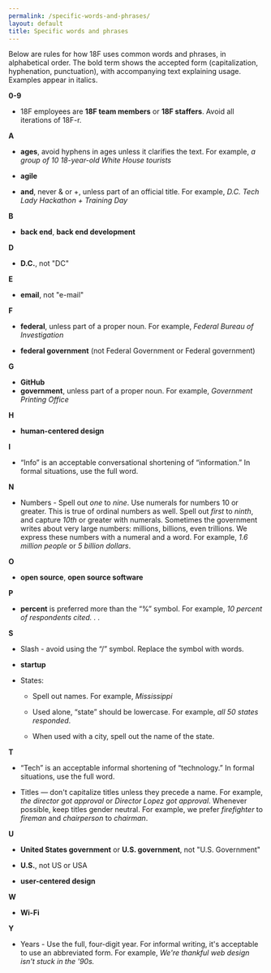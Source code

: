 ```yaml
---
permalink: /specific-words-and-phrases/
layout: default
title: Specific words and phrases
---
```

Below are rules for how 18F uses common words and phrases, in
alphabetical order. The bold term shows the accepted form
(capitalization, hyphenation, punctuation), with accompanying text
explaining usage. Examples appear in italics.


**0-9**

-   18F employees are **18F team members** or **18F staffers**. Avoid all iterations of 18F-r.


**A**

-   **ages**, avoid hyphens in ages unless it clarifies the text. For example, *a group of 10 18-year-old White House tourists*

-   **agile**


-   **and**, never & or +, unless part of an official title. For example, *D.C. Tech Lady Hackathon + Training Day*

**B**

-   **back end**, **back end development**

**D**

-   **D.C.**, not "DC"

**E**

-   **email**, not "e-mail"


**F**


-   **federal**, unless part of a proper noun. For example, *Federal Bureau of Investigation*



-   **federal government** (not Federal Government or Federal government)

**G**

-   **GitHub**
-   **government**, unless part of a proper noun. For example, *Government Printing Office*

**H**

-   **human-centered design**

**I**


-   “Info” is an acceptable conversational shortening of “information.” In formal situations, use the full word.


**N**


-   Numbers - Spell out *one* to *nine*. Use numerals for numbers 10 or greater. This is true of ordinal numbers as well. Spell out *first* to *ninth*, and capture *10th* or greater with numerals. Sometimes the government writes about very large numbers: millions, billions, even trillions. We express these numbers with a numeral and a word. For example, *1.6 million people* or *5 billion dollars*.

**O**

-   **open source**, **open source software**

**P**


-   **percent** is preferred more than the “%” symbol. For example, *10 percent of respondents cited. . .*


**S**

-   Slash - avoid using the “/” symbol. Replace the symbol with words.


-   **startup**

-   States:

    -   Spell out names. For example, *Mississippi*

    -   Used alone, “state” should be lowercase. For example, *all 50 states responded*.

    -   When used with a city, spell out the name of the state.

**T**

-   “Tech” is an acceptable informal shortening of “technology.” In formal situations, use the full word.

-   Titles — don't capitalize titles unless they precede a name. For example, *the director got approval* or *Director Lopez got approval*. Whenever possible, keep titles gender neutral. For example, we prefer *firefighter* to *fireman* and *chairperson* to *chairman*.

**U**

-   **United States government** or **U.S. government**, not "U.S. Government"

-   **U.S.**, not US or USA

-   **user-centered design**

**W**

-   **Wi-Fi**

**Y**

-   Years - Use the full, four-digit year. For informal writing, it's acceptable to use an abbreviated form. For example, *We're thankful web design isn't stuck in the '90s.*
